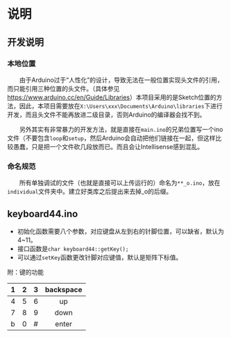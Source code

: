 <!--spellcheck-off-->
# 说明

## 开发说明

### 本地位置

&emsp;&emsp;由于Arduino过于“人性化”的设计，导致无法在一般位置实现头文件的引用，而只能引用三种位置的头文件。（具体参见<https://www.arduino.cc/en/Guide/Libraries>）本项目采用的是Sketch位置的方法，因此，本项目需要放在`X:\Users\xxx\Documents\Arduino\libraries`下进行开发，而且头文件不能再放进二级目录，否则Arduino的编译器会找不到。

&emsp;&emsp;另外其实有非常暴力的开发方法，就是直接在`main.ino`的兄弟位置写一个ino文件（不要包含`loop`和`setup`，然后Arduino会自动把他们链接在一起，但这样比较愚蠢，只是把一个文件砍几段放而已。而且会让Intellisense感到混乱。

### 命名规范

&emsp;&emsp;所有单独调试的文件（也就是直接可以上传运行的）命名为`**_o.ino`，放在`individual`文件夹中。建立好类库之后提出来去掉_o的后缀。

## keyboard44.ino

- 初始化函数需要八个参数，对应键盘从左到右的针脚位置，可以缺省，默认为4~11。
- 接口函数是`char keyboard44::getKey();`
- 可以通过`setKey`函数更改针脚对应键值，默认是矩阵下标值。

附：键的功能

| 1 | 2 | 3 |  backspace  |
| - | - | - | :---------: |
| 4 | 5 | 6 |      up     |
| 7 | 8 | 9 |     down    |
| b | 0 | # |     enter   |
